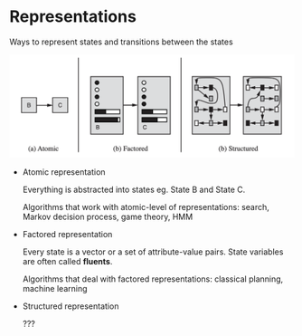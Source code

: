 # Representations

Ways to represent states and transitions between the states

![Representations](./representations.png)

- Atomic representation
    
    Everything is abstracted into states eg. State B and State C.
    
    Algorithms that work with atomic-level of representations: search, Markov decision process, game theory, HMM
    
- Factored representation
    
    Every state is a vector or a set of attribute-value pairs. State variables are often called **fluents**.
    
    Algorithms that deal with factored representations: classical planning, machine learning
    
- Structured representation
    
    ???
